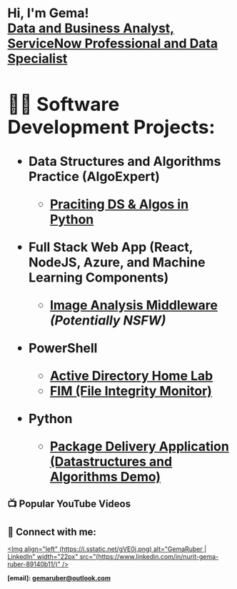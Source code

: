 

<h1>Hi, I'm Gema! <br/><a href="https://github.com/NGemaR">Data and Business Analyst, ServiceNow Professional and Data Specialist <a/>

<h2>👨‍💻 Software Development Projects:</h2>

- <b>Data Structures and Algorithms Practice (AlgoExpert)</b>
  - [Praciting DS & Algos in Python](https://github.com/joshmadakor1/Algorithms-Practice)
- <b>Full Stack Web App (React, NodeJS, Azure, and Machine Learning Components)</b>
  - [Image Analysis Middleware](https://github.com/joshmadakor1/4chan-Image-Analysis-Middleware-C964) <b><i>(Potentially NSFW)</b></i>
- <b>PowerShell</b>
    - [Active Directory Home Lab](https://github.com/joshmadakor1/AD_PS)
  - [FIM (File Integrity Monitor)](https://github.com/joshmadakor1/PowerShell-Integrity-FIM)

- <b>Python</b>
  - [Package Delivery Application (Datastructures and Algorithms Demo)](https://github.com/joshmadakor1/Package-Delivery-Pathfinding-Algorithm)

<h2>📺 Popular YouTube Videos</h2>


<h2> 🤳 Connect with me:</h2>

[<Img align="left" (https://i.sstatic.net/gVE0j.png) alt="GemaRuber | LinkedIn" width="22px" src="(https://www.linkedin.com/in/nurit-gema-ruber-89140b11/)" />][linkedin]

<b> [email]: gemaruber@outlook.com <b>

[linkedin]:  https://www.linkedin.com/in/nurit-gema-ruber-89140b11/

 

<!--
**joshmadakor1/joshmadakor1** is a ✨ _special_ ✨ repository because its `README.md` (this file) appears on your GitHub profile.

Here are some ideas to get you started:

- 🔭 I’m currently working on ...
- 🌱 I’m currently learning ...
- 👯 I’m looking to collaborate on ...
- 🤔 I’m looking for help with ...
- 💬 Ask me about ...
- 📫 How to reach me: ...
- 😄 Pronouns: ...
- ⚡ Fun fact: ...
-->
